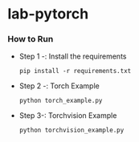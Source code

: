 # lab-pytorch
<!-- ![image](https://user-images.githubusercontent.com/57321948/196933065-4b16c235-f3b9-4391-9cfe-4affcec87c35.png) -->

### How to Run
- Step 1 -: Install the requirements
    ```
    pip install -r requirements.txt
    ```
- Step 2 -: Torch Example 
    ```
    python torch_example.py
    ```
- Step 3-: Torchvision Example
    ```
    python torchvision_example.py
    ```
